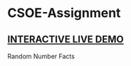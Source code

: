 # CSOE-Assignment
## [INTERACTIVE LIVE DEMO](http://raw.githack.com/108119080/CSOE-Assignment/main/index.html)
Random Number Facts
